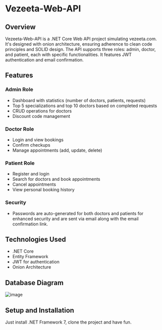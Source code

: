 # Vezeeta-Web-API

## Overview
Vezeeta-Web-API is a .NET Core Web API project simulating vezeeta.com. It's designed with onion architecture, ensuring adherence to clean code principles and SOLID design. The API supports three roles: admin, doctor, and patient, each with specific functionalities. It features JWT authentication and email confirmation.

## Features

### Admin Role
- Dashboard with statistics (number of doctors, patients, requests)
- Top 5 specializations and top 10 doctors based on completed requests
- CRUD operations for doctors
- Discount code management

### Doctor Role
- Login and view bookings
- Confirm checkups
- Manage appointments (add, update, delete)

### Patient Role
- Register and login
- Search for doctors and book appointments
- Cancel appointments
- View personal booking history

### Security
- Passwords are auto-generated for both doctors and patients for enhanced security and are sent via email along with the email confirmation link.

## Technologies Used
- .NET Core
- Entity Framework
- JWT for authentication
- Onion Architecture
## Database Diagram
![image](https://github.com/Abubraik/Algoriza-Internship-2023BE250/assets/69948865/ce6f4d84-9f42-4c15-bea5-0250d98c3fb4)

## Setup and Installation
Just install .NET Framework 7, clone the project and have fun.
